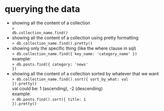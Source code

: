 # querying the data

- showing all the content of a collection
  <br>
  <code>> db.collection_name.find()</code>
- showing all the content of a collection using pretty formatting
  <br>
  <code>> db.collection_name.find().pretty()</code>
- showing only the specific thing (like the where clause in sql)
  <br>
  <code>> db.collection_name.find({ key_name: 'category_name' })</code>
  <br>
  example:
  <br>
  <code>> db.posts.find({ category: 'news' })</code>
- showing all the content of a collection sorted by whatever that we want
  <br>
  <code>> db.collection_name.find().sort({ sort_by_what: val }).pretty()</code>
  <br>
  val could be: 1 (ascending), -2 (descending)
  <br>
  example:
  <br>
  <code>> db.posts.find().sort({ title: 1 }).pretty()</code>
